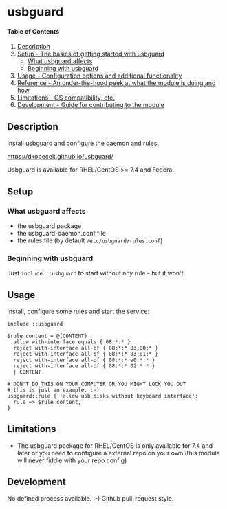 
# usbguard

#### Table of Contents

1. [Description](#description)
2. [Setup - The basics of getting started with usbguard](#setup)
    * [What usbguard affects](#what-usbguard-affects)
    * [Beginning with usbguard](#beginning-with-usbguard)
3. [Usage - Configuration options and additional functionality](#usage)
4. [Reference - An under-the-hood peek at what the module is doing and how](#reference)
5. [Limitations - OS compatibility, etc.](#limitations)
6. [Development - Guide for contributing to the module](#development)

## Description

Install usbguard and configure the daemon and rules.

https://dkopecek.github.io/usbguard/

Usbguard is available for RHEL/CentOS >= 7.4 and Fedora.

## Setup

### What usbguard affects 

* the usbguard package
* the usbguard-daemon.conf file 
* the rules file (by default `/etc/usbguard/rules.conf`)

### Beginning with usbguard  

Just `include ::usbguard` to start without any rule - but it won't 

## Usage

Install, configure some rules and start the service:

```
include ::usbguard

$rule_content = @(CONTENT)
  allow with-interface equals { 08:*:* }
  reject with-interface all-of { 08:*:* 03:00:* }
  reject with-interface all-of { 08:*:* 03:01:* }
  reject with-interface all-of { 08:*:* e0:*:* }
  reject with-interface all-of { 08:*:* 02:*:* }
  | CONTENT

# DON'T DO THIS ON YOUR COMPUTER OR YOU MIGHT LOCK YOU OUT
# this is just an example. :-)
usbguard::rule { 'allow usb disks without keyboard interface':
  rule => $rule_content,
}
```

## Limitations

* The usbguard package for RHEL/CentOS is only available for 7.4 and later 
  or you  need to configure a external repo on your own (this module will 
  never fiddle with your repo config)

## Development

No defined process available. :-) Github pull-request style.
